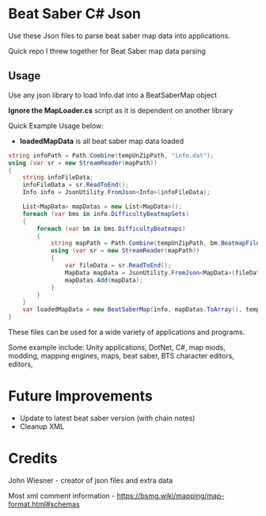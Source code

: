 # Beat Saber C# Json
Use these Json files to parse beat saber map data into applications.

Quick repo I threw together for Beat Saber map data parsing

## Usage

Use any json library to load Info.dat into a BeatSaberMap object

**Ignore the MapLoader.cs** script as it is dependent on another library

Quick Example Usage below:
- **loadedMapData** is all beat saber map data loaded
```C#
string infoPath = Path.Combine(tempUnZipPath, "info.dat");
using (var sr = new StreamReader(mapPath))
{
    string infoFileData;
    infoFileData = sr.ReadToEnd();
    Info info = JsonUtility.FromJson<Info>(infoFileData);

    List<MapData> mapDatas = new List<MapData>();
    foreach (var bms in info.DifficultyBeatmapSets)
    {
        foreach (var bm in bms.DifficultyBeatmaps)
        {
            string mapPath = Path.Combine(tempUnZipPath, bm.BeatmapFilename);
            using (var sr = new StreamReader(mapPath))
            {
                var fileData = sr.ReadToEnd();
                MapData mapData = JsonUtility.FromJson<MapData>(fileData);
                mapDatas.Add(mapData);
            }
        }
    }
    var loadedMapData = new BeatSaberMap(info, mapDatas.ToArray(), tempUnZipPath);
}
```
These files can be used for a wide variety of applications and programs.

Some example include: Unity applications, DotNet, C#, map mods, modding, mapping engines, maps, beat saber, BTS character editors, editors,

# Future Improvements
- Update to latest beat saber version (with chain notes)
- Cleanup XML

# Credits
John Wiesner - creator of json files and extra data

Most xml comment information - https://bsmg.wiki/mapping/map-format.html#schemas